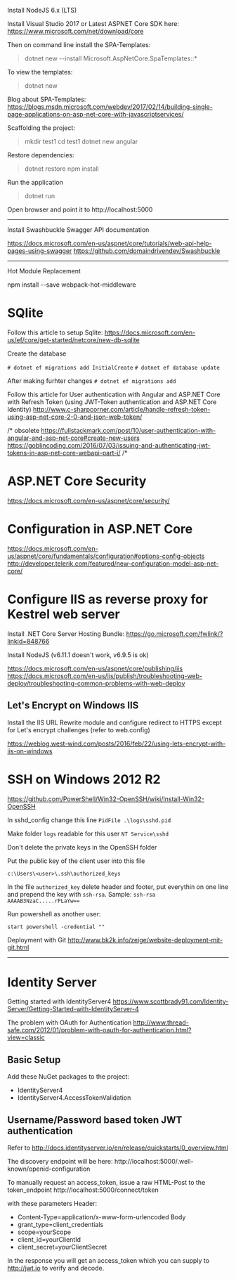 

Install NodeJS 6.x (LTS)

Install Visual Studio 2017 
or
Latest ASPNET Core SDK here: https://www.microsoft.com/net/download/core

Then on command line install the SPA-Templates:


> dotnet new --install Microsoft.AspNetCore.SpaTemplates::*

To view the templates:

> dotnet new

Blog about SPA-Templates:
https://blogs.msdn.microsoft.com/webdev/2017/02/14/building-single-page-applications-on-asp-net-core-with-javascriptservices/

Scaffolding the project:

> mkdir test1
> cd test1
> dotnet new angular

Restore dependencies:
> dotnet restore
> npm install

Run the application

> dotnet run

Open browser and point it to http://localhost:5000


-----------------------------------
Install Swashbuckle Swagger API documentation

https://docs.microsoft.com/en-us/aspnet/core/tutorials/web-api-help-pages-using-swagger
https://github.com/domaindrivendev/Swashbuckle



-----------------------------------
Hot Module Replacement


npm install --save webpack-hot-middleware

# SQlite

Follow this article to setup Sqlite:
https://docs.microsoft.com/en-us/ef/core/get-started/netcore/new-db-sqlite

Create the database

`# dotnet ef migrations add InitialCreate`
`# dotnet ef database update`

After making furhter changes
`# dotnet ef migrations add`

Follow this article for User authentication with Angular and ASP.NET Core with Refresh Token
(using JWT-Token authentication and ASP.NET Core Identity)
http://www.c-sharpcorner.com/article/handle-refresh-token-using-asp-net-core-2-0-and-json-web-token/

/* obsolete
https://fullstackmark.com/post/10/user-authentication-with-angular-and-asp-net-core#create-new-users
https://goblincoding.com/2016/07/03/issuing-and-authenticating-jwt-tokens-in-asp-net-core-webapi-part-i/
/*

# ASP.NET Core Security
https://docs.microsoft.com/en-us/aspnet/core/security/



# Configuration in ASP.NET Core

https://docs.microsoft.com/en-us/aspnet/core/fundamentals/configuration#options-config-objects
http://developer.telerik.com/featured/new-configuration-model-asp-net-core/



# Configure IIS as reverse proxy for Kestrel web server

Install .NET Core Server Hosting Bundle: https://go.microsoft.com/fwlink/?linkid=848766

Install NodeJS (v6.11.1 doesn't work, v6.9.5 is ok)

https://docs.microsoft.com/en-us/aspnet/core/publishing/iis
https://docs.microsoft.com/en-us/iis/publish/troubleshooting-web-deploy/troubleshooting-common-problems-with-web-deploy

## Let's Encrypt on Windows IIS

Install the IIS URL Rewrite module and configure redirect to HTTPS except for Let's encrypt challenges (refer to web.config)

https://weblog.west-wind.com/posts/2016/feb/22/using-lets-encrypt-with-iis-on-windows



# SSH on Windows 2012 R2

https://github.com/PowerShell/Win32-OpenSSH/wiki/Install-Win32-OpenSSH

In sshd_config change this line
`PidFile .\logs\sshd.pid`

Make folder `logs` readable for this user `NT Service\sshd`

Don't delete the private keys in the OpenSSH folder

Put the public key of the client user into this file

`c:\Users\<user>\.ssh\authorized_keys`

In the file `authorized_key` delete header and footer, put everythin on one line and prepend the key with `ssh-rsa`.
Sample: `ssh-rsa AAAAB3NzaC.....rPLaYw==`

Run powershell as another user:

`start powershell -credential ""`


Deployment with Git
http://www.bk2k.info/zeige/website-deployment-mit-git.html






-----------------------------------
# Identity Server

Getting started with IdentityServer4
https://www.scottbrady91.com/Identity-Server/Getting-Started-with-IdentityServer-4

The problem with OAuth for Authentication
http://www.thread-safe.com/2012/01/problem-with-oauth-for-authentication.html?view=classic

## Basic Setup

Add these NuGet packages to the project:
- IdentityServer4
- IdentityServer4.AccessTokenValidation 

## Username/Password based token JWT authentication

Refer to http://docs.identityserver.io/en/release/quickstarts/0_overview.html

The discovery endpoint will be here:
http://localhost:5000/.well-known/openid-configuration

To manually request an access_token, issue a raw HTML-Post to the token_endpoint
http://localhost:5000/connect/token

with these parameters
Header: 
- Content-Type=application/x-www-form-urlencoded
Body
- grant_type=client_credentials
- scope=yourScope
- client_id=yourClientId
- client_secret=yourClientSecret

In the response you will get an access_token which you can supply to http://jwt.io to verify and decode.


